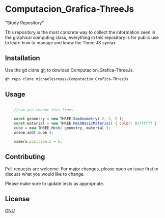 # Computacion_Grafica-ThreeJs

"Study Repository"

This repository is the most concrete way to collect the information seen in the graphical computing class, everything in this repository is for public use to learn how to manage and know the Three JS syntax

## Installation

Use the git clone [git](https://git-scm.com/docs/git-clone) to dowload Computacion_Grafica-ThreeJs.

```bash
gh repo clone michaelesreyes/Computacion_Grafica-ThreeJs
```

## Usage

```javascript

    //can you change this lines

    const geometry = new THREE.BoxGeometry( 2, 2, 2 );
    const material = new THREE.MeshBasicMaterial( { color: 0xffffff } );
    cube = new THREE.Mesh( geometry, material );
    scene.add( cube );

    camera.position.z = 5;

```

## Contributing
Pull requests are welcome. For major changes, please open an issue first to discuss what you would like to change.

Please make sure to update tests as appropriate.

## License
[GNU](https://choosealicense.com/licenses/gpl-3.0/#)